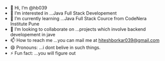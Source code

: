 - 👋 Hi, I’m @hb039
- 👀 I’m interested in ...Java Full Stack Developement
- 🌱 I’m currently learning ...Java Full Stack Cource from CodeNera Institute Pune
- 💞️ I’m looking to collaborate on ...projects which involve backend developement in jave
- 📫 How to reach me ...you can mail me at hiteshborkar039@gmail.com
- 😄 Pronouns: ...i dont belive in such things. 
- ⚡ Fun fact: ...you will figure out

<!---
hb039/hb039 is a ✨ special ✨ repository because its `README.md` (this file) appears on your GitHub profile.
You can click the Preview link to take a look at your changes.
--->

